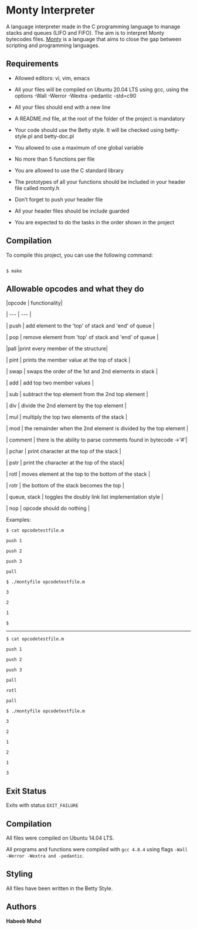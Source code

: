 # Monty Interpreter



A language interpreter made in the C programming language to manage stacks and queues (LIFO and FIFO). The aim is to interpret Monty bytecodes files. [Monty](http://montyscoconut.github.io/) is a language that aims to close the gap between scripting and programming languages.





## Requirements



* Allowed editors: vi, vim, emacs

* All your files will be compiled on Ubuntu 20.04 LTS using gcc, using the options -Wall -Werror -Wextra -pedantic -std=c90

* All your files should end with a new line

* A README.md file, at the root of the folder of the project is mandatory

* Your code should use the Betty style. It will be checked using betty-style.pl and betty-doc.pl

* You allowed to use a maximum of one global variable

* No more than 5 functions per file

* You are allowed to use the C standard library

* The prototypes of all your functions should be included in your header file called monty.h

* Don’t forget to push your header file

* All your header files should be include guarded

* You are expected to do the tasks in the order shown in the project



## Compilation



To compile this project, you can use the following command:



```

$ make

```



## Allowable opcodes and what they do





|opcode  |  functionality|

| --- | --- |

| push | add element to the 'top' of stack and 'end' of queue  |

| pop  | remove element from 'top' of stack and 'end' of queue |

|pall  |print every member of the structure|

| pint | prints the member value at the top of stack |

| swap | swaps the order  of the 1st and 2nd elements in stack |

| add | add top two member values |

| sub | subtract the top element from the 2nd top element |

| div | divide the 2nd element by the top element |

| mul | multiply the top two elements of the stack |

| mod | the remainder when the 2nd element is divided by the top element |

| comment | there is the ability to parse comments found in bytecode ->'#'|

| pchar | print character at the top of the stack |

| pstr | print the character at the top of the stack|

| rotl | moves element at the top to the bottom of the stack |

| rotr | the bottom of the stack becomes the top |

| queue, stack | toggles the doubly link list implementation style |

| nop | opcode should do nothing |









Examples:

`$ cat opcodetestfile.m`



`push 1`



`push 2`



`push 3`



`pall`



`$ ./montyfile opcodetestfile.m`



`3`



`2`



`1`



`$`



---



`$ cat opcodetestfile.m`



`push 1`



`push 2`



`push 3`



`pall`



`rotl`



`pall`



`$ ./montyfile opcodetestfile.m`



`3`



`2`



`1`



`2`



`1`



`3`



## Exit Status

Exits with status `EXIT_FAILURE`





## Compilation

All files were compiled on Ubuntu 14.04 LTS.



All programs and functions were compiled with `gcc 4.8.4` using flags `-Wall -Werror -Wextra and -pedantic`.



## Styling

All files have been written in the Betty Style.



## Authors

**Habeeb Muhd** 
